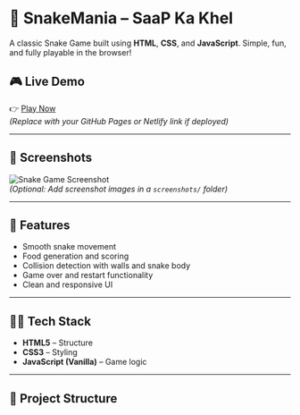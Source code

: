 # 🐍 SnakeMania – SaaP Ka Khel

A classic Snake Game built using **HTML**, **CSS**, and **JavaScript**. Simple, fun, and fully playable in the browser!

## 🎮 Live Demo

👉 [Play Now](#)  
*(Replace with your GitHub Pages or Netlify link if deployed)*

---

## 📸 Screenshots

![Snake Game Screenshot](./screenshots/snake-game.png)  
*(Optional: Add screenshot images in a `screenshots/` folder)*

---

## 🚀 Features

- Smooth snake movement
- Food generation and scoring
- Collision detection with walls and snake body
- Game over and restart functionality
- Clean and responsive UI

---

## 🧑‍💻 Tech Stack

- **HTML5** – Structure
- **CSS3** – Styling
- **JavaScript (Vanilla)** – Game logic

---

## 📂 Project Structure
